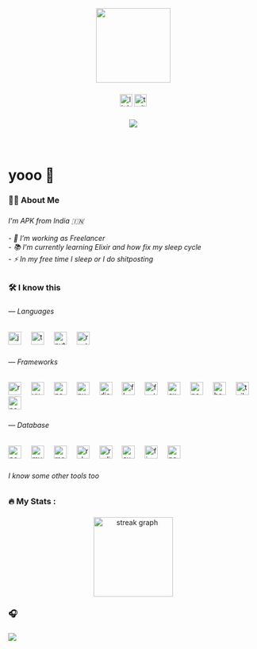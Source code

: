 <div align="center">
  <img height="150" src="https://media.giphy.com/media/3o7qDDquZ5Yi4ZlJ4I/giphy.gif"  />
</div>

###

<div align="center">
<a href="https://www.linkedin.com/in/itsapk/">  <img src="https://img.shields.io/static/v1?message=LinkedIn&logo=linkedin&label=&color=0077B5&logoColor=white&labelColor=&style=for-the-badge" height="25" alt="linkedin logo"  /></a>
<a href="https://twitter.com/its_APK">  <img src="https://img.shields.io/static/v1?message=Twitter&logo=twitter&label=&color=1DA1F2&logoColor=white&labelColor=&style=for-the-badge" height="25" alt="twitter logo"  /></a>
  
</div>

###

<div align="center">
  <img src="https://visitor-badge.laobi.icu/badge?page_id=itsAPK.itsAPK&"  />
</div>

###

<br clear="both">

<h1 align="left">yooo 👋</h1>

###

<h3 align="left">👩‍💻  About Me</h3>

###

<h6 align="left">I'm APK from India 🇮🇳<br><br>- 🔭 I’m working as Freelancer<br>- 📚 I'm currently learning Elixir and how fix my sleep cycle<br>- ⚡ In my free time I sleep or I do shitposting</h6>

###

<h3 align="left">🛠 I know this</h3>

###

<h6 align="left">— Languages</h6>

###

<div align="left">
  <img src="https://img.shields.io/badge/JavaScript-F7DF1E?logo=javascript&logoColor=black&style=for-the-badge" height="26" alt="javascript logo"  />
  <img width="12" />
  <img src="https://img.shields.io/badge/TypeScript-3178C6?logo=typescript&logoColor=white&style=for-the-badge" height="26" alt="typescript logo"  />
  <img width="12" />
  <img src="https://img.shields.io/badge/Python-3776AB?logo=python&logoColor=white&style=for-the-badge" height="26" alt="python logo"  />
  <img width="12" />
  <img src="https://img.shields.io/badge/Rust-000000?logo=rust&logoColor=white&style=for-the-badge" height="26" alt="rust logo"  />
</div>

###

<h6 align="left">— Frameworks</h6>

###

<div align="left">
  <img src="https://img.shields.io/badge/React-61DAFB?logo=react&logoColor=black&style=for-the-badge" height="26" alt="react logo"  />
  <img width="12" />
  <img src="https://img.shields.io/badge/Vue.js-4FC08D?logo=vuedotjs&logoColor=black&style=for-the-badge" height="26" alt="vuejs logo"  />
  <img width="12" />
  <img src="https://img.shields.io/badge/Next.js-000000?logo=nextdotjs&logoColor=white&style=for-the-badge" height="26" alt="nextjs logo"  />
  <img width="12" />
  <img src="https://img.shields.io/badge/Nuxt.js-00DC82?logo=nuxtdotjs&logoColor=black&style=for-the-badge" height="26" alt="nuxtjs logo"  />
  <img width="12" />
  <img src="https://img.shields.io/badge/Django-092E20?logo=django&logoColor=white&style=for-the-badge" height="26" alt="django logo"  />
  <img width="12" />
  <img src="https://img.shields.io/badge/Flask-000000?logo=flask&logoColor=white&style=for-the-badge" height="26" alt="flask logo"  />
  <img width="12" />
  <img src="https://img.shields.io/badge/FastAPI-009688?logo=fastapi&logoColor=white&style=for-the-badge" height="26" alt="fastapi logo"  />
  <img width="12" />
  <img src="https://img.shields.io/badge/Express-000000?logo=express&logoColor=white&style=for-the-badge" height="26" alt="express logo"  />
  <img width="12" />
  <img src="https://img.shields.io/badge/Node.js-339933?logo=nodedotjs&logoColor=white&style=for-the-badge" height="26" alt="nodejs logo"  />
  <img width="12" />
  <img src="https://img.shields.io/badge/Bootstrap-7952B3?logo=bootstrap&logoColor=white&style=for-the-badge" height="26" alt="bootstrap logo"  />
  <img width="12" />
  <img src="https://img.shields.io/badge/Tailwind CSS-06B6D4?logo=tailwindcss&logoColor=black&style=for-the-badge" height="26" alt="tailwindcss logo"  />
  <img width="12" />
  <img src="https://img.shields.io/badge/NestJS-E0234E?logo=nestjs&logoColor=white&style=for-the-badge" height="26" alt="nestjs logo"  />
</div>

###

<h6 align="left">— Database</h6>

###

<div align="left">
  <img src="https://img.shields.io/badge/PostgreSQL-4169E1?logo=postgresql&logoColor=white&style=for-the-badge" height="26" alt="postgresql logo"  />
  <img width="12" />
  <img src="https://img.shields.io/badge/MySQL-4479A1?logo=mysql&logoColor=white&style=for-the-badge" height="26" alt="mysql logo"  />
  <img width="12" />
  <img src="https://img.shields.io/badge/MongoDB-47A248?logo=mongodb&logoColor=white&style=for-the-badge" height="26" alt="mongodb logo"  />
  <img width="12" />
  <img src="https://img.shields.io/badge/RabbitMQ-FF6600?logo=rabbitmq&logoColor=black&style=for-the-badge" height="26" alt="rabbitmq logo"  />
  <img width="12" />
  <img src="https://img.shields.io/badge/Redis-DC382D?logo=redis&logoColor=white&style=for-the-badge" height="26" alt="redis logo"  />
  <img width="12" />
  <img src="https://img.shields.io/badge/Supabase-3ECF8E?logo=supabase&logoColor=black&style=for-the-badge" height="26" alt="supabase logo"  />
  <img width="12" />
  <img src="https://img.shields.io/badge/Firebase-FFCA28?logo=firebase&logoColor=black&style=for-the-badge" height="26" alt="firebase logo"  />
  <img width="12" />
  <img src="https://img.shields.io/badge/Neo4j-4581C3?logo=neo4j&logoColor=white&style=for-the-badge" height="26" alt="neo4j logo"  />
</div>

###

<h6 align="left">I know some other tools too</h6>

###

<h3 align="left">🔥   My Stats :</h3>

###

<div align="center">
 
  <img src="https://streak-stats.demolab.com?user=itsAPK&locale=en&mode=weekly&theme=tokyonight&hide_border=false&border_radius=5&order=3" height="160" alt="streak graph"  />
</div>

###
<h3 align="left">  🎧 </h3>

###


 
<img src="https://spotify-github-profile.vercel.app/api/view.svg?uid=31nyfu44k44mywjelojy63wsodka&cover_image=true&theme=natemoo-re&show_offline=false&background_color=121212&interchange=true&bar_color=53b14f&bar_color_cover=false"/>

<br clear="both">



###
